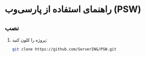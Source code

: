 # راهنمای استفاده از پارسی‌وب (PSW)

## نصب
1. پروژه را کلون کنید:
   ```bash
   git clone https://github.com/ServerING/PSW.git
